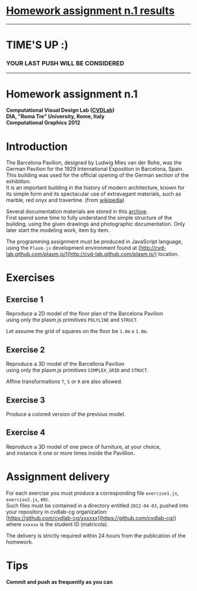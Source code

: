 # [Homework assignment n.1 results](https://github.com/cvdlab-cg/homework1/blob/master/hw1-results.md)

- - -

# TIME'S UP :)

### YOUR LAST PUSH WILL BE CONSIDERED

- - -

# Homework assignment n.1
**Computational Visual Design Lab ([CVDLab](https://github.com/cvd-lab))**  
**DIA, "Roma Tre" University, Rome, Italy**  
**Computational Graphics 2012**  

# Introduction

The Barcelona Pavilion, designed by Ludwig Mies van der Rohe, was the German Pavilion for the 1929 International Exposition in Barcelona, Spain. This building was used for the official opening of the German section of the exhibition.   
It is an important building in the history of modern architecture, known for its simple form and its spectacular use of extravagant materials, such as marble, red onyx and travertine. (from [wikipedia](http://en.wikipedia.org/wiki/Barcelona_Pavilion))    

Several documentation materials are stored in this [archive](https://github.com/cvdlab-cg/homework1/blob/master/barcelona_pavilion.zip?raw=true).  
First spend some time to fully understand the simple structure of the building, using the given drawings and photographic documentation. Only later start the modeling work, item by item.   

The programming assignment must be produced in JavaScript language,  
using the `Plasm.js` development environment found at [http://cvd-lab.github.com/plasm.js/](http://cvd-lab.github.com/plasm.js/) location.  


# Exercises

## Exercise 1

Reproduce a 2D model of the floor plan of the Barcelona Pavilion  
using only the plasm.js primitives `POLYLINE` and `STRUCT`.

Let assume the grid of squares on the floor be `1.0m` x `1.0m`.

## Exercise 2

Reproduce a 3D model of the Barcellona Pavilion  
using only the plasm.js primitives `SIMPLEX_GRID` and `STRUCT`.

Affine transformations `T`,  `S` or  `R` are also allowed. 

## Exercise 3

Produce a colored version of the previous model.

## Exercise 4

Reproduce a 3D model of one piece of furniture, at your choice,  
and instance it one or more times inside the Pavillion.

# Assignment delivery

For each exercise you must produce a corresponding file `exercise1.js`, `exercise2.js`, etc.  
Such files must be contained in a directory entitled `2012-04-03`, pushed into your repository in cvdlab-cg organization:  
[https://github.com/cvdlab-cg/xxxxxx](https://github.com/cvdlab-cg/) where `xxxxxx` is the student ID  (matricola). 

The delivery is strictly required within 24 hours from the publication of the homework.

# Tips

#### Commit and push as frequently as you can

